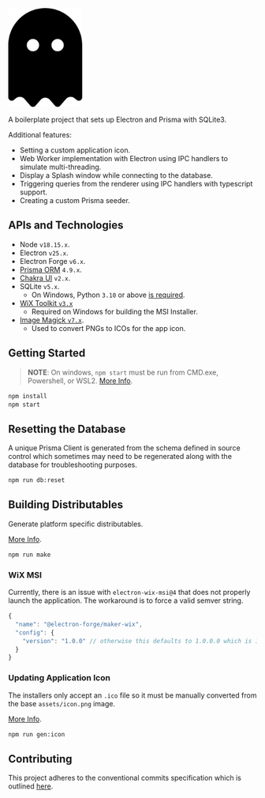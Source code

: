 <img src="./src/renderer/assets/icon.png" alt="Electron Forge Prisma" width="150" height="auto" />

A boilerplate project that sets up Electron and Prisma with SQLite3.

Additional features:

- Setting a custom application icon.
- Web Worker implementation with Electron using IPC handlers to simulate multi-threading.
- Display a Splash window while connecting to the database.
- Triggering queries from the renderer using IPC handlers with typescript support.
- Creating a custom Prisma seeder.

## APIs and Technologies

- Node `v18.15.x`.
- Electron `v25.x`.
- Electron Forge `v6.x`.
- [Prisma ORM](https://www.prisma.io/) `4.9.x`.
- [Chakra UI](https://chakra-ui.com/) `v2.x`.
- SQLite `v5.x`.
  - On Windows, Python `3.10` or above [is required](https://github.com/nodejs/node-gyp#on-windows).
- [WiX Toolkit `v3.x`](https://wixtoolset.org/)
  - Required on Windows for building the MSI Installer.
- [Image Magick `v7.x`](https://imagemagick.org/).
  - Used to convert PNGs to ICOs for the app icon.

## Getting Started

> **NOTE**: On windows, `npm start` must be run from CMD.exe, Powershell, or WSL2. [More Info](https://www.electronforge.io/templates/typescript-+-webpack-template).

```bash
npm install
npm start
```

## Resetting the Database

A unique Prisma Client is generated from the schema defined in source control which sometimes may need to be regenerated along with the database for troubleshooting purposes.

```bash
npm run db:reset
```

## Building Distributables

Generate platform specific distributables.

[More Info](https://www.electronforge.io/config/makers).

```bash
npm run make
```

### WiX MSI

Currently, there is an issue with `electron-wix-msi@4` that does not properly launch the application. The workaround is to force a valid semver string.

```js
{
  "name": "@electron-forge/maker-wix",
  "config": {
    "version": "1.0.0" // otherwise this defaults to 1.0.0.0 which is invalid
  }
}
```

### Updating Application Icon

The installers only accept an `.ico` file so it must be manually converted from the base `assets/icon.png` image.

[More Info](https://www.electronforge.io/guides/create-and-add-icons#configuring-installer-icons).

```bash
npm run gen:icon
```

## Contributing

This project adheres to the conventional commits specification which is outlined [here](https://www.conventionalcommits.org/en/v1.0.0/#summary).
